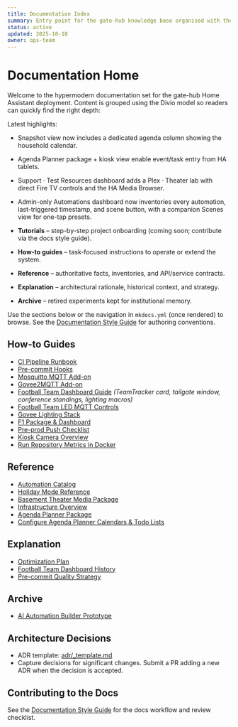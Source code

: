 ```yaml
---
title: Documentation Index
summary: Entry point for the gate-hub knowledge base organised with the Divio documentation model.
status: active
updated: 2025-10-10
owner: ops-team
---
```


# Documentation Home

Welcome to the hypermodern documentation set for the gate-hub Home Assistant deployment. Content is grouped using the Divio model so readers can quickly find the right depth:

Latest highlights:
- Snapshot view now includes a dedicated agenda column showing the household calendar.
- Agenda Planner package + kiosk view enable event/task entry from HA tablets.
- Support · Test Resources dashboard adds a Plex · Theater lab with direct Fire TV controls and the HA Media Browser.
- Admin-only Automations dashboard now inventories every automation, last-triggered timestamp, and scene button, with a companion Scenes view for one-tap presets.


- **Tutorials** – step-by-step project onboarding (coming soon; contribute via the docs style guide).
- **How-to guides** – task-focused instructions to operate or extend the system.
- **Reference** – authoritative facts, inventories, and API/service contracts.
- **Explanation** – architectural rationale, historical context, and strategy.
- **Archive** – retired experiments kept for institutional memory.

Use the sections below or the navigation in `mkdocs.yml` (once rendered) to browse. See the [Documentation Style Guide](reference/documentation-style-guide.md) for authoring conventions.

## How-to Guides
- [CI Pipeline Runbook](how-to/ci.md)
- [Pre-commit Hooks](how-to/pre-commit.md)
- [Mosquitto MQTT Add-on](how-to/addons/mqtt.md)
- [Govee2MQTT Add-on](how-to/addons/govee2mqtt.md)
- [Football Team Dashboard Guide](how-to/football-team/dashboard.md) *(TeamTracker card, tailgate window, conference standings, lighting macros)*
- [Football Team LED MQTT Controls](how-to/lighting/husker-led-mqtt.md)
- [Govee Lighting Stack](how-to/lighting/govee-lighting-stack.md)
- [F1 Package & Dashboard](how-to/f1/index.md)
- [Pre-prod Push Checklist](how-to/pre-prod-checklist.md)
- [Kiosk Camera Overview](how-to/kiosk/camera-overview.md)
- [Run Repository Metrics in Docker](how-to/run-metrics-in-container.md)

## Reference
- [Automation Catalog](reference/automations.md)
- [Holiday Mode Reference](reference/holidays.md)
- [Basement Theater Media Package](reference/theater-media.md)
- [Infrastructure Overview](reference/infrastructure.md)
- [Agenda Planner Package](reference/agenda-planner.md)
- [Configure Agenda Planner Calendars & Todo Lists](how-to/agenda-planner.md)

## Explanation
- [Optimization Plan](explanation/optimization-plan.md)
- [Football Team Dashboard History](explanation/football-team-dashboard-history.md)
- [Pre-commit Quality Strategy](explanation/pre-commit-strategy.md)

## Archive
- [AI Automation Builder Prototype](archive/ai-automation-builder.md)

## Architecture Decisions
- ADR template: [adr/_template.md](adr/_template.md)
- Capture decisions for significant changes. Submit a PR adding a new ADR when the decision is accepted.

## Contributing to the Docs
See the [Documentation Style Guide](reference/documentation-style-guide.md) for the docs workflow and review checklist.
